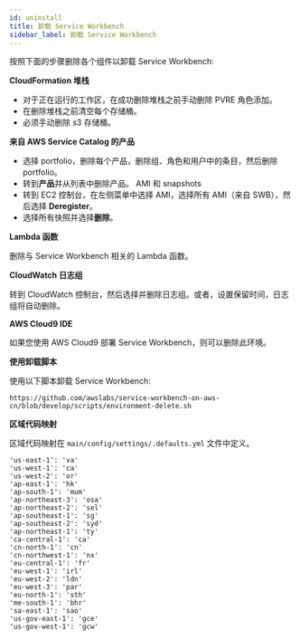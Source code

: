 ```yaml
---
id: uninstall
title: 卸载 Service Workbench
sidebar_label: 卸载 Service Workbench
---
```


按照下面的步骤删除各个组件以卸载 Service Workbench:

**CloudFormation 堆栈**

+ 对于正在运行的工作区，在成功删除堆栈之前手动删除 PVRE 角色添加。
+ 在删除堆栈之前清空每个存储桶。
+ 必须手动删除 s3 存储桶。

**来自 AWS Service Catalog 的产品**

+ 选择 portfolio，删除每个产品，删除组、角色和用户中的条目，然后删除portfolio。
+ 转到**产品**并从列表中删除产品。 AMI 和 snapshots
+ 转到 EC2 控制台，在左侧菜单中选择 AMI，选择所有 AMI（来自 SWB），然后选择 **Deregister**。
+ 选择所有快照并选择**删除**。

**Lambda 函数**

删除与 Service Workbench 相关的 Lambda 函数。

**CloudWatch 日志组**

转到 CloudWatch 控制台，然后选择并删除日志组。或者，设置保留时间，日志组将自动删除。

**AWS Cloud9 IDE**

如果您使用 AWS Cloud9 部署 Service Workbench，则可以删除此环境。

**使用卸载脚本**

使用以下脚本卸载 Service Workbench:

```
https://github.com/awslabs/service-workbench-on-aws-cn/blob/develop/scripts/environment-delete.sh
```

**区域代码映射**

区域代码映射在 `main/config/settings/.defaults.yml` 文件中定义。

```'us-east-2': 'oh'
'us-east-1': 'va'
'us-west-1': 'ca'
'us-west-2': 'or'
'ap-east-1': 'hk'
'ap-south-1': 'mum'
'ap-northeast-3': 'osa'
'ap-northeast-2': 'sel'
'ap-southeast-1': 'sg'
'ap-southeast-2': 'syd'
'ap-northeast-1': 'ty'
'ca-central-1': 'ca'
'cn-north-1': 'cn'
'cn-northwest-1': 'nx'
'eu-central-1': 'fr'
'eu-west-1': 'irl'
'eu-west-2': 'ldn'
'eu-west-3': 'par'
'eu-north-1': 'sth'
'me-south-1': 'bhr'
'sa-east-1': 'sao'
'us-gov-east-1': 'gce'
'us-gov-west-1': 'gcw'
```
